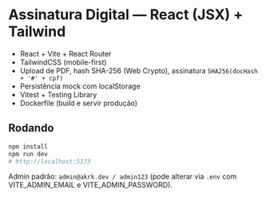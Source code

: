 # Assinatura Digital — React (JSX) + Tailwind

- React + Vite + React Router
- TailwindCSS (mobile-first)
- Upload de PDF, hash SHA-256 (Web Crypto), assinatura `SHA256(docHash + '#' + cpf)`
- Persistência mock com localStorage
- Vitest + Testing Library
- Dockerfile (build e servir produção)

## Rodando
```bash
npm install
npm run dev
# http://localhost:5173
```

Admin padrão: `admin@akrk.dev / admin123` (pode alterar via `.env` com VITE_ADMIN_EMAIL e VITE_ADMIN_PASSWORD).
